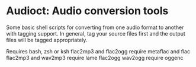 Audioct: Audio conversion tools
===============================

Some basic shell scripts for converting from one audio format to another
with tagging support. In general, tag your source files first and the
output files will be tagged appropriately.

Requires bash, zsh or ksh
flac2mp3 and flac2ogg require metaflac and flac
flac2mp3 and wav2mp3 require lame
flac2ogg wav2ogg require oggenc
